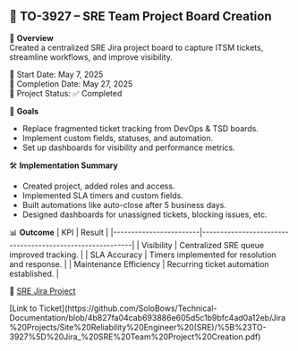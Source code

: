 ## 📁 TO-3927 – SRE Team Project Board Creation</summary>

📌 **Overview**  
Created a centralized SRE Jira project board to capture ITSM tickets, streamline workflows, and improve visibility.

📅 Start Date: May 7, 2025  
📅 Completion Date: May 27, 2025  
🎯 Project Status: ✅ Completed

🔹 **Goals**
- Replace fragmented ticket tracking from DevOps & TSD boards.
- Implement custom fields, statuses, and automation.
- Set up dashboards for visibility and performance metrics.

🛠 **Implementation Summary**
- Created project, added roles and access.
- Implemented SLA timers and custom fields.
- Built automations like auto-close after 5 business days.
- Designed dashboards for unassigned tickets, blocking issues, etc.

📊 **Outcome**
| KPI                     | Result                                                  |
|------------------------|----------------------------------------------------------|
| Visibility             | Centralized SRE queue improved tracking.                 |
| SLA Accuracy           | Timers implemented for resolution and response.          |
| Maintenance Efficiency | Recurring ticket automation established.                 |

📂 [SRE Jira Project](https://kindbody.atlassian.net/jira/servicedesk/projects/SRE/queues/custom/607)  
</details>
[Link to Ticket](https://github.com/SoloBows/Technical-Documentation/blob/4b827fa04cab693886e605d5c1b9bfc4ad0a12eb/Jira%20Projects/Site%20Reliability%20Engineer%20(SRE)/%5B%23TO-3927%5D%20Jira_%20SRE%20Team%20Project%20Creation.pdf)
